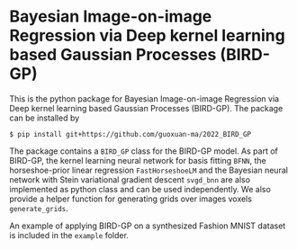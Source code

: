 # Bayesian Image-on-image Regression via Deep kernel learning based Gaussian Processes (BIRD-GP)

This is the python package for Bayesian Image-on-image Regression via Deep kernel learning based Gaussian Processes (BIRD-GP). The package can be installed by
```
$ pip install git+https://github.com/guoxuan-ma/2022_BIRD_GP
```
The package contains a ```BIRD_GP``` class for the BIRD-GP model. As part of BIRD-GP, the kernel learning neural network for basis fitting ```BFNN```, the horseshoe-prior linear regression ```FastHorseshoeLM``` and the Bayesian neural network with Stein variational gradient descent ```svgd_bnn``` are also implemented as python class and can be used independently. We also provide a helper function for generating grids over images voxels ```generate_grids```.

An example of applying BIRD-GP on a synthesized Fashion MNIST dataset is included in the ```example``` folder. 